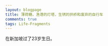 ```yaml
---
layout: blogpage
title: 薄荷糖，渔港的灯塔，生锈的拱桥和废弃的自行车
comments: true
tags: Life-Fragments
---
```


在新加坡过了23岁生日。


